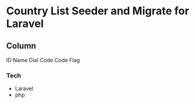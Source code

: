 # Country List Seeder and Migrate for Laravel
## Column
  ID
  Name
  Dial Code
  Code
  Flag

### Tech
- Laravel 
- php
